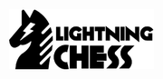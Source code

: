 <p align="center">
  <img src="https://github.com/akichidis/lightning-chess/blob/master/lightning-chess-full-logo.png" alt="Lightning Chess" width="256">
</p>
